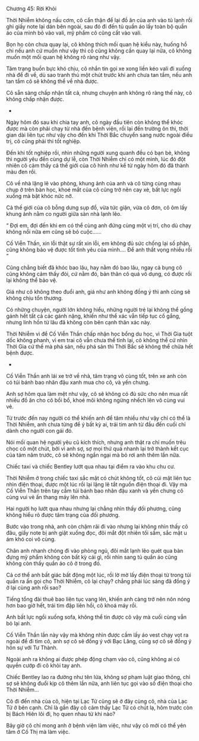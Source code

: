 




Chương 45: Rời Khỏi


Thời Nhiễm không nấu cơm, cô cẩn thận để lại đồ ăn của anh vào tủ lạnh rồi ghi giấy note lại dán bên ngoài, sau đó đi đến tủ quần áo lấy toàn bộ quần áo của mình bỏ vào vali, mỹ phẩm cô cũng cất vào vali.

Bọn họ còn chưa quay lại, cô không thích mối quan hệ kiểu này, huống hồ chi nếu anh cứ muốn như vậy thì cô cũng không cần quay lại nữa, cô không muốn một mối quan hệ không rõ ràng như vậy.

Tâm trạng buồn bực khó chịu, cô nhắn tin gọi xe xong liền kéo vali đi xuống nhà để đi về, dù sao tranh thủ một chút trước khi anh chưa tan tầm, nếu anh tan tầm cô sẽ không thể về nhà được.

Cô sẵn sàng chấp nhận tất cả, nhưng chuyện anh không rõ ràng thế này, cô không chấp nhận được.

*

Ngày hôm đó sau khi chia tay anh, cô ngày đầu tiên còn không thể khóc được mà còn phải chạy từ nhà đến bệnh viện, rồi lại đến trường ôn thi, thời gian dài liên tục như vậy cho đến khi Thời Bắc chuyển sang nước ngoài điều trị, cô cũng phải thi tốt nghiệp.

Đến khi tốt nghiệp rồi, nhìn những người xung quanh đều có bạn bè, không thì người yêu đến cùng dự lễ, còn Thời Nhiễm chỉ có một mình, lúc đó đột nhiên cô cảm thấy cả thế giới của cô hình như kể từ ngày hôm đó đã thành màu đen rồi.



Cô về nhà lặng lẽ vào phòng, khung ảnh của anh và cô từng cùng nhau chụp ở trên bàn học, khoé mắt của cô cũng trở nên cay xè, bất lực ngồi xuống mà bật khóc nức nỡ.

Cả thế giới của cô bỗng dưng sụp đổ, vừa tức giận, vừa cô đơn, cô ôm lấy khung ảnh nằm co người giữa sàn nhà lạnh lẽo.

“ Đợi em, đợi đến khi em có thể cùng anh đứng cùng một vị trí, cho dù chạy không nổi nữa em cũng sẽ bỏ cuộc......

Cố Viễn Thần, xin lỗi thật sự rất xin lỗi, em không đủ sức chống lại số phận, cũng không bảo vệ được tốt tình yêu của mình.... Để anh thất vọng nhiều rồi ”

Cũng chẳng biết đã khóc bao lâu, hay nằm đó bao lâu, ngay cả bụng cô cũng không cảm thấy đói, cứ nằm đó, bản thân cô quá vô dụng, có được rồi lại không thể bảo vệ.

Giá như cô không theo đuổi anh, giá như anh không đồng ý thì anh cũng sẽ không chịu tổn thương.

Có những chuyện, người lớn không hiểu, những người trẻ lại không thể gồng gánh hết tất cả các gánh nặng, khiến như thể xác vẫn tiếp tục cố gắng, nhưng linh hồn từ lâu đã không còn bên cạnh thân xác này.

Thời Nhiễm vì để Cố Viễn Thần chấp nhận học bổng du học, vì Thời Gia tuột dốc không phanh, vì em trai cô vẫn chưa thể tỉnh lại, cô không thể cứ nhìn Thời Gia cứ thế mà phá sản, nếu phá sản thì Thời Bắc sẽ không thể chữa hết bệnh được.

*

Cố Viễn Thần anh lái xe trở về nhà, tâm trạng vô cùng tốt, trên xe anh còn có túi bánh bao nhân đậu xanh mua cho cô, và yến chưng.



Anh sợ hôm qua làm mệt như vậy, cô sẽ không có đủ sức cho nên mua rất nhiều đồ ăn cho cô bồi bổ, khoé môi không ngừng nhếch lên vô cùng vui vẻ.

Từ trước đến nay người có thể khiến anh để tâm nhiều như vậy chỉ có thể là Thời Nhiễm, anh chưa từng để ý bất kỳ ai, trái tim anh từ đầu đến cuối chỉ dành cho người con gái đó.

Nói mối quan hệ người yêu cũ kích thích, nhưng anh thật ra chỉ muốn trêu chọc cô một chút, bởi vì anh sợ, sợ mọi thứ quá nhanh lại trở thành kết cục của tám năm trước, cô sẽ không ngần ngại mà bỏ rơi anh thêm lần nữa.

Chiếc taxi và chiếc Bentley lướt qua nhau tại điểm ra vào khu chu cư.

Thời Nhiễm ở trong chiếc taxi sắc mặt có chút không tốt, cô cúi mặt liên tục nhìn điện thoại, được một lúc rồi lại lặng lẽ tắt nguồn điện thoại đi. Vậy mà Cố Viễn Thần trên tay cầm túi bánh bao nhân đậu xanh và yến chưng cô cùng vui vẻ ấn thang máy lên nhà.

Hai người họ lướt qua nhau nhưng lại chẳng nhìn thấy đối phương, cũng không hiểu rõ được tâm trạng của đối phương.

Bước vào trong nhà, anh còn chậm rãi đi vào nhưng lại không nhìn thấy cô đâu, giấy note bị anh giật xuống đọc, đôi mắt đột nhiên tối sầm, sắc mặt u ám khó coi vô cùng.

Chân anh nhanh chóng đi vào phòng ngủ, đôi mắt lạnh lẽo quét qua bàn đựng mỹ phẩm không còn bất kỳ cái gì, rồi nhìn sang tủ quần áo cũng không còn thấy quần áo cô ở trong đó.

Cả cơ thể anh bất giác bất động một lúc, rồi lờ mờ lấy điện thoại từ trong túi quần ra ấn gọi cho Thời Nhiễm, cô lại chạy? chẳng phải lúc sáng đã đồng ý ở lại cùng anh rồi sao?

Tiếng tổng đài thuê bao liên tục vang lên, khiến anh càng trở nên nôn nóng hơn bao giờ hết, trái tim đập liên hồi, cô khoá máy rồi.

Anh bất lực ngồi xuống sofa, không thể tin được cô vậy mà cuối cùng vẫn bỏ lại anh.

Cố Viễn Thần lần này vậy mà không nhìn được cầm lấy áo vest chạy vọt ra ngoài để đi tìm cô, anh sợ cô sẽ đồng ý với Bạc Lăng, cũng sợ cô sẽ đồng ý hôn sự với Tư Thành.

Ngoài anh ra không ai được phép động chạm vào cô, cũng không ai có quyền cướp đi cô khỏi tay anh.

Chiếc Bentley lao ra đường như tên lửa, không sợ phạm luật giao thông, chỉ sợ sẽ không đuổi kịp cô thêm lần nữa, anh liên tục gọi vào số điện thoại cho Thời Nhiễm...

Cô đi đến nhà của cô, hiện tại Lạc Tử cũng sẽ ở đây cùng cô, nhà của Lạc Tử ở bên cạnh. Chỉ là gần đây cô cảm thấy Lạc Tử có chút lạ, hôm trước còn bị Bách Hiên lôi đi, họ quen nhau từ khi nào?

Bây giờ cô chỉ mong anh ở bệnh viện làm việc, như vậy cô mới có thể yên tâm ở Cố Thị mà làm việc.




